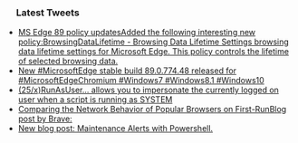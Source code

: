 <h3><a href="https://twitter.com/endi24"><img height=16 src="https://upload.wikimedia.org/wikipedia/sco/9/9f/Twitter_bird_logo_2012.svg"></a> Latest Tweets</h3>

<!-- BLOG-POST-LIST:START -->
- [MS Edge 89 policy updatesAdded the following interesting new policy:BrowsingDataLifetime - Browsing Data Lifetime Settings  browsing data lifetime settings for Microsoft Edge. This policy controls the lifetime of selected browsing data.](https://rss.app/articles/cb4e791f6f6d729c074351566bd3a7c508111d6e1a31b6e890b6c809918773d2f150f40f6fd1dc6cf7a5697ed612069463dc6fe9c3)
- [New #MicrosoftEdge stable build 89.0.774.48 released for #MicrosoftEdgeChromium #Windows7 #Windows8.1 #Windows10](https://rss.app/articles/cb4e791f6f6d729c074351566bd3a7c508111d6e2c37b3f6ccdda5088c886cf8cf2995132a9c8f2cb6e1757cdc12069366dc6ee9c6117917893ac66080ca)
- [(25/x)RunAsUser... allows you to impersonate the currently logged on user when a script is running as SYSTEM](https://rss.app/articles/cb4e791f6f6d729c074351566bd3a7c508111d6e1a31b6e890b6c809918773d2f150f40f6fd1de6af2a06c74db110e9266dc6fe8c6)
- [Comparing the Network Behavior of Popular Browsers on First-RunBlog post by Brave:](https://rss.app/articles/cb4e791f6f6d729c074351566bd3a7c508111d6e3c14a1d5c7e18f3480917488f10ba4482c9bc169f0a4637dde100b9465d068e5ca1a7a128d3e)
- [New blog post: Maintenance Alerts with Powershell.](https://rss.app/articles/cb4e791f6f6d729c074351566bd3a7c508111d6e1b3db7f5c3ad940e849272d4ad4ef60a60d8de60fba66278da12089168d66ae2)
<!-- BLOG-POST-LIST:END -->
